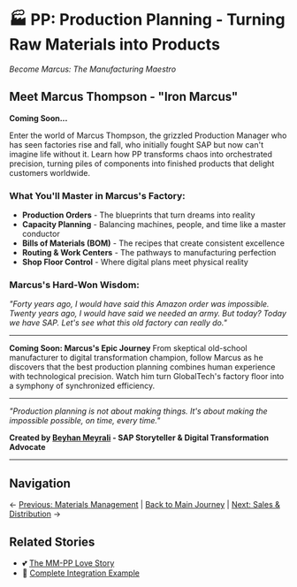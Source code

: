 # 🏭 PP: Production Planning - Turning Raw Materials into Products

*Become Marcus: The Manufacturing Maestro*

## Meet Marcus Thompson - "Iron Marcus" 

**Coming Soon...**

Enter the world of Marcus Thompson, the grizzled Production Manager who has seen factories rise and fall, who initially fought SAP but now can't imagine life without it. Learn how PP transforms chaos into orchestrated precision, turning piles of components into finished products that delight customers worldwide.

### What You'll Master in Marcus's Factory:
- **Production Orders** - The blueprints that turn dreams into reality
- **Capacity Planning** - Balancing machines, people, and time like a master conductor
- **Bills of Materials (BOM)** - The recipes that create consistent excellence
- **Routing & Work Centers** - The pathways to manufacturing perfection
- **Shop Floor Control** - Where digital plans meet physical reality

### Marcus's Hard-Won Wisdom:
*"Forty years ago, I would have said this Amazon order was impossible. Twenty years ago, I would have said we needed an army. But today? Today we have SAP. Let's see what this old factory can really do."*

---

**Coming Soon: Marcus's Epic Journey**
From skeptical old-school manufacturer to digital transformation champion, follow Marcus as he discovers that the best production planning combines human experience with technological precision. Watch him turn GlobalTech's factory floor into a symphony of synchronized efficiency.

---

*"Production planning is not about making things. It's about making the impossible possible, on time, every time."*

**Created by [Beyhan Meyrali](https://www.linkedin.com/in/beyhanmeyrali/) - SAP Storyteller & Digital Transformation Advocate**

---

## Navigation
← [Previous: Materials Management](../03-materials-management/README.md) | [Back to Main Journey](../README.md) | [Next: Sales & Distribution](../05-sales-distribution/README.md) →

## Related Stories
- 💕 [The MM-PP Love Story](../Overall/MM-PP-Integration-Story.md)
- 🌟 [Complete Integration Example](../Overall/Complete-SAP-Integration-Example.md)